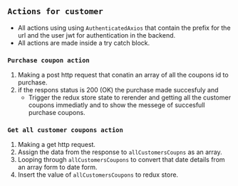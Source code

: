 ## `Actions for customer`

- All actions using using `AuthenticatedAxios` that contain the prefix for the url and the user jwt for authentication in the backend.
- All actions are made inside a try catch block.

### `Purchase coupon action`

1. Making a post http request that conatin an array of all the coupons id
   to purchase.
2. if the respons status is 200 (OK) the purchase made succesfuly and
   - Trigger the redux store state to rerender and getting all the customer coupons immediatly and to show the messege of succesfull purchase coupons.

### `Get all customer coupons action`

1. Making a get http request.
2. Assign the data from the response to `allCustomersCoupns` as an array.
3. Looping through `allCustomersCoupons` to convert that date details
   from an array form to date form.
4. Insert the value of `allCustomersCoupons` to redux store.
